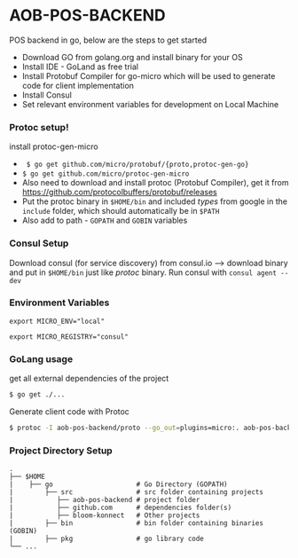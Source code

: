 # AOB-POS-BACKEND

POS backend in go, below are the steps to get started

  - Download GO from golang.org and install binary for your OS
  - Install IDE - GoLand as free trial
  - Install Protobuf Compiler for go-micro which will be used to generate code for client implementation
  - Install Consul 
  - Set relevant environment variables for development on Local Machine

### Protoc setup!

install protoc-gen-micro

  - ``` $ go get github.com/micro/protobuf/{proto,protoc-gen-go}```
  - ```$ go get github.com/micro/protoc-gen-micro ```
  - Also need to download and install protoc (Protobuf Compiler), get it from https://github.com/protocolbuffers/protobuf/releases
  - Put the protoc binary in ```$HOME/bin``` and included *types* from google in the ```include``` folder, which should automatically be in ```$PATH```
  - Also add to path  - ```GOPATH``` and ```GOBIN``` variables
 

### Consul Setup

Download consul (for service discovery) from consul.io --> download binary and put in ```$HOME/bin``` just like *protoc* binary.
Run consul with ```consul agent --dev```

### Environment Variables

```export MICRO_ENV="local"```

```export MICRO_REGISTRY="consul"```

### GoLang usage

get all external dependencies of the project
```sh
$ go get ./...
```

Generate client code with Protoc
```sh
$ protoc -I aob-pos-backend/proto --go_out=plugins=micro:. aob-pos-backend/proto/<>.proto
```

### Project Directory Setup
    .
    ├── $HOME
    |    ├── go                     # Go Directory (GOPATH)
    |        ├── src                # src folder containing projects
    |           ├── aob-pos-backend # project folder
    |           ├── github.com      # dependencies folder(s)
    |           ├── bloom-konnect   # Other projects
    |        ├── bin                # bin folder containing binaries (GOBIN)
    |        ├── pkg                # go library code
    └── ...


  
